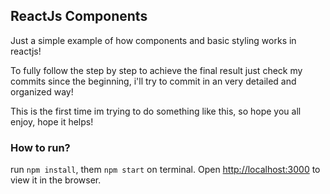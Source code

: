 ## ReactJs Components
Just a simple example of how components and basic styling works in reactjs!

To fully follow the step by step to achieve the final result just check my commits since the beginning, i'll try to commit in an very detailed and organized way! 

This is the first time im trying to do something like this, so hope you all enjoy, hope it helps!



### How to run?

run `npm install`, them `npm start` on terminal.
Open [http://localhost:3000](http://localhost:3000) to view it in the browser.
